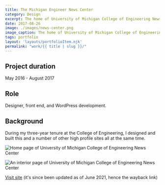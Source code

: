 ```yaml
---
title: The Michigan Engineer News Center
category: Design
excerpt: The home of University of Michigan College of Engineering News Center.
date: 2017-08-26
image: ./images/news-center.png
image_caption: The home of University of Michigan College of Engineering News Center.
tags: portfolio
layout: 'layouts/portfolioItem.njk'
permalink: "work/{{ title | slug }}/"
---
```

## Project duration

May 2016 - August 2017

## Role

Designer, front end, and WordPress development.

## Background

During my three-year tenure at the College of Engineering, I designed and built this and a number of other high profile sites all at the same time.

![Home page of University of Michigan College of Engineering News Center](/images/work/01-home.png)

![An interior page of University of Michigan College of Engineering News Center](/images/work/content.png)

[Visit site](https://web.archive.org/web/20210614165950/https://news.engin.umich.edu/) (it's since been updated as of June 2021, hence the wayback link)